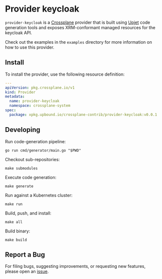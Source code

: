 # Provider keycloak

`provider-keycloak` is a [Crossplane](https://crossplane.io/) provider that
is built using [Upjet](https://github.com/crossplane/upjet) code
generation tools and exposes XRM-conformant managed resources for the
keycloak API.

Check out the examples in the `examples` directory for more information on how to use this provider.

## Install

To install the provider, use the following resource definition:

```yaml
---
apiVersion: pkg.crossplane.io/v1
kind: Provider
metadata:
  name: provider-keycloak
  namespace: crossplane-system
spec:
  package: xpkg.upbound.io/crossplane-contrib/provider-keycloak:v0.0.1
``` 


## Developing

Run code-generation pipeline:
```console
go run cmd/generator/main.go "$PWD"
```

Checkout sub-repositories:

```console
make submodules
```

Execute code generation:

```console
make generate
```

Run against a Kubernetes cluster:

```console
make run
```

Build, push, and install:

```console
make all
```

Build binary:

```console
make build
```

## Report a Bug

For filing bugs, suggesting improvements, or requesting new features, please
open an [issue](https://github.com/crossplane-contrib/provider-keycloak/issues).
